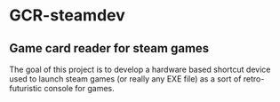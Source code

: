 # GCR-steamdev
Game card reader for steam games
--------------------------------
The goal of this project is to develop a hardware based shortcut device used to launch steam games
(or really any EXE file) as a sort of retro-futuristic console for games.  

